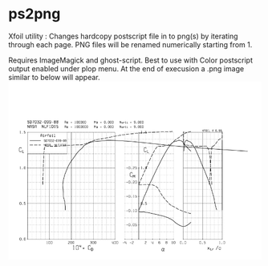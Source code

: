 # ps2png
Xfoil utility : 
Changes hardcopy postscript file in to png(s) by iterating through each page. 
PNG files will be renamed numerically starting from 1. 

Requires ImageMagick and ghost-script. Best to use with Color postscript output enabled under plop menu.
At the end of execusion a .png image similar to below will appear. 
![alt text](https://github.com/kjayawar/ps2png/blob/main/1.png?raw=true)

